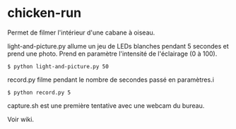 # chicken-run

Permet de filmer l'intérieur d'une cabane à oiseau.

light-and-picture.py allume un jeu de LEDs blanches pendant 5 secondes et prend une photo. Prend en paramètre l'intensité de l'éclairage (0 à 100).

```
$ python light-and-picture.py 50
```

record.py filme pendant le nombre de secondes passé en paramètres.i

```
$ python record.py 5
```
capture.sh est une première tentative avec une webcam du bureau.

Voir wiki.

